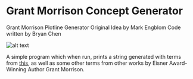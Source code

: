 # Grant Morrison Concept Generator
Grant Morrison Plotline Generator
Original Idea by Mark Engblom
Code written by Bryan Chen

![alt text](https://comiccoverage.typepad.com/.a/6a00d8345158e369e2010536f00219970b-pi "Logo Title Text 1")

A simple program which when run, prints a string generated with terms from [this](https://comiccoverage.typepad.com/comic_coverage/2009/01/now-you-can-write-like-grant-morrison.html), as well as some other terms from other works by Eisner Award-Winning Author Grant Morrison.
